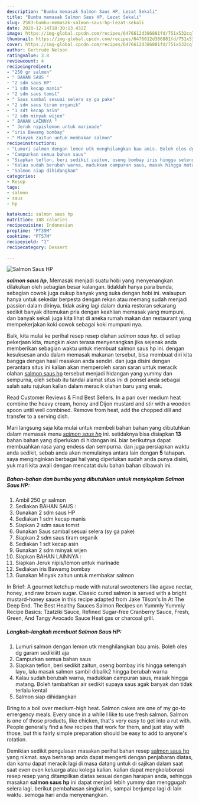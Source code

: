 ```yaml
---
description: "Bumbu memasak Salmon Saus HP, Lezat Sekali"
title: "Bumbu memasak Salmon Saus HP, Lezat Sekali"
slug: 2583-bumbu-memasak-salmon-saus-hp-lezat-sekali
date: 2020-12-14T18:30:13.432Z
image: https://img-global.cpcdn.com/recipes/6476612d386881fd/751x532cq70/salmon-saus-hp-foto-resep-utama.jpg
thumbnail: https://img-global.cpcdn.com/recipes/6476612d386881fd/751x532cq70/salmon-saus-hp-foto-resep-utama.jpg
cover: https://img-global.cpcdn.com/recipes/6476612d386881fd/751x532cq70/salmon-saus-hp-foto-resep-utama.jpg
author: Gertrude Nelson
ratingvalue: 3.8
reviewcount: 4
recipeingredient:
- "250 gr salmon"
- " BAHAN SAUS "
- "2 sdm saus HP"
- "1 sdm kecap manis"
- "2 sdm saus tomst"
- " Saus sambal sesuai selera sy ga pake"
- "2 sdm saus tiram organik"
- "1 sdt kecap asin"
- "2 sdm minyak wijen"
- " BAHAN LAINNYA "
- " Jeruk nipislemon untuk marinade"
- "iris Bawamg bombay"
- " Minyak zaitun untuk membakar salmon"
recipeinstructions:
- "Lumuri salmon dengan lemon utk menghilangkan bau amis. Boleh oles dg garam sedikiiitt aja"
- "Campurkan semua bahan saus"
- "Siapkan teflon, beri sedikit zaitun, oseng bombay iris hingga setengah layu, lalu masak salmon sambil dibalik2 hingga berubah warna"
- "Kalau sudah berubah warna, madukkan campuran saus, masak hingga matang. Boleh tambahkan air sedikit supaya saus agak banyak dan tidak terlalu kental"
- "Salmon siap dihidangkan"
categories:
- Resep
tags:
- salmon
- saus
- hp

katakunci: salmon saus hp 
nutrition: 188 calories
recipecuisine: Indonesian
preptime: "PT39M"
cooktime: "PT57M"
recipeyield: "1"
recipecategory: Dessert

---
```



![Salmon Saus HP](https://img-global.cpcdn.com/recipes/6476612d386881fd/751x532cq70/salmon-saus-hp-foto-resep-utama.jpg)

<b><i>salmon saus hp</i></b>, Memasak menjadi suatu hobi yang menyenangkan dilakukan oleh sebagian besar kalangan. tidaklah hanya para bunda, sebagian cowok juga cukup banyak yang suka dengan hobi ini. walaupun hanya untuk sekedar berpesta dengan rekan atau memang sudah menjadi passion dalam dirinya. tidak asing lagi dalam dunia restoran sekarang sedikit banyak ditemukan pria dengan keahlian memasak yang mumpuni, dan banyak sekali juga kita lihat di aneka rumah makan dan restaurant yang mempekerjakan koki cowok sebagai koki mumpuni nya.

Baik, kita mulai ke perihal resep resep olahan <i>salmon saus hp</i>. di setiap pekerjaan kita, mungkin akan terasa menyenangkan jika sejenak anda memberikan sebagian waktu untuk membuat salmon saus hp ini. dengan kesuksesan anda dalam memasak makanan tersebut, bisa membuat diri kita bangga dengan hasil masakan anda sendiri. dan juga disini dengan perantara situs ini kalian akan memperoleh saran saran untuk meracik olahan <u>salmon saus hp</u> tersebut menjadi hidangan yang yummy dan sempurna, oleh sebab itu tandai alamat situs ini di ponsel anda sebagai salah satu rujukan kalian dalam meracik olahan baru yang enak.

Read Customer Reviews &amp; Find Best Sellers. In a pan over medium heat combine the heavy cream, honey and Dijon mustard and stir with a wooden spoon until well combined. Remove from heat, add the chopped dill and transfer to a serving dish.


Mari langsung saja kita mulai untuk membeli bahan bahan yang dibutuhkan dalam memasak menu <u><i>salmon saus hp</i></u> ini. setidaknya bisa disiapkan <b>13</b> bahan bahan yang diperlukan di hidangan ini. biar berikutnya dapat membuahkan rasa yang endess dan sempurna. dan juga persiapkan waktu anda sedikit, sebab anda akan memulainya antara lain dengan <b>5</b> tahapan. saya menginginkan berbagai hal yang diperlukan sudah anda punya disini, yuk mari kita awali dengan mencatat dulu bahan bahan dibawah ini.

<!--inarticleads1-->

##### Bahan-bahan dan bumbu yang dibutuhkan untuk menyiapkan Salmon Saus HP:

1. Ambil 250 gr salmon
1. Sediakan  BAHAN SAUS :
1. Gunakan 2 sdm saus HP
1. Sediakan 1 sdm kecap manis
1. Siapkan 2 sdm saus tomst
1. Gunakan  Saus sambal sesuai selera (sy ga pake)
1. Siapkan 2 sdm saus tiram organik
1. Sediakan 1 sdt kecap asin
1. Gunakan 2 sdm minyak wijen
1. Siapkan  BAHAN LAINNYA :
1. Siapkan  Jeruk nipis/lemon untuk marinade
1. Sediakan iris Bawamg bombay
1. Gunakan  Minyak zaitun untuk membakar salmon


In Brief: A gourmet ketchup made with natural sweeteners like agave nectar, honey, and raw brown sugar. Classic cured salmon is served with a bright mustard-honey sauce in this recipe adapted from Jake Tilson&#39;s In At The Deep End. The Best Healthy Sauces Salmon Recipes on Yummly Yummly Recipe Basics: Tzatziki Sauce, Refined Sugar-free Cranberry Sauce, Fresh, Green, And Tangy Avocado Sauce Heat gas or charcoal grill. 

<!--inarticleads2-->

##### Langkah-langkah membuat Salmon Saus HP:

1. Lumuri salmon dengan lemon utk menghilangkan bau amis. Boleh oles dg garam sedikiiitt aja
1. Campurkan semua bahan saus
1. Siapkan teflon, beri sedikit zaitun, oseng bombay iris hingga setengah layu, lalu masak salmon sambil dibalik2 hingga berubah warna
1. Kalau sudah berubah warna, madukkan campuran saus, masak hingga matang. Boleh tambahkan air sedikit supaya saus agak banyak dan tidak terlalu kental
1. Salmon siap dihidangkan


Bring to a boil over medium-high heat. Salmon cakes are one of my go-to emergency meals. Every once in a while I like to use fresh salmon. Salmon is one of those products, like chicken, that&#39;s very easy to get into a rut with. People generally find a few recipes that work for them, and just stay with those, but this fairly simple preparation should be easy to add to anyone&#39;s rotation. 

Demikian sedikit pengulasan masakan perihal bahan resep <u>salmon saus hp</u> yang nikmat. saya berharap anda dapat mengerti dengan penjabaran diatas, dan kamu dapat meracik lagi di masa datang untuk di sajikan dalam saat saat even even keluarga atau kolega kalian. kalian dapat mengkolaborasi resep resep yang ditampilkan diatas sesuai dengan harapan anda, sehingga masakan <b>salmon saus hp</b> ini dapat menjadi lebih yummy dan menggugah selera lagi. berikut pembahasan singkat ini, sampai berjumpa lagi di lain waktu. semoga hari anda menyenangkan.
